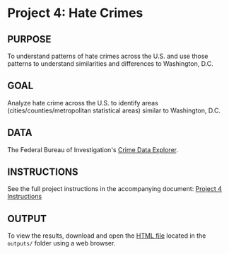 # Project 4: Hate Crimes

## PURPOSE 
To understand patterns of hate crimes across the U.S. and use those patterns to understand similarities and differences to Washington, D.C.

## GOAL
Analyze hate crime across the U.S. to identify areas (cities/counties/metropolitan statistical areas) similar to Washington, D.C.

## DATA
The Federal Bureau of Investigation's [Crime Data Explorer](https://cde.ucr.cjis.gov/LATEST/webapp/#/pages/downloads).

## INSTRUCTIONS
See the full project instructions in the accompanying document: [Project 4 Instructions](instructions/Project4_Instructions.pdf)

## OUTPUT
To view the results, download and open the [HTML file](outputs/Project4.html) located in the `outputs/` folder using a web browser.
